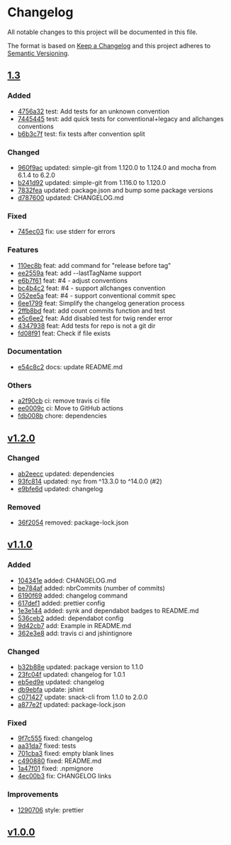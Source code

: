 # Changelog
All notable changes to this project will be documented in this file.

The format is based on [Keep a Changelog](http://keepachangelog.com/en/1.0.0/)
and this project adheres to [Semantic Versioning](http://semver.org/spec/v2.0.0.html).

## [1.3]

### Added

- [4756a32](https://github.com/wdes/changelog/commit/4756a32d9e55e4eb06e00855e5b4b42d584aa458) test: Add tests for an unknown convention
- [7445445](https://github.com/wdes/changelog/commit/744544544890872e409b027480dce6182555e94e) test: add quick tests for conventional+legacy and allchanges conventions
- [b6b3c7f](https://github.com/wdes/changelog/commit/b6b3c7ffc76ec63836fb1f23f6827492918d4142) test: fix tests after convention split

### Changed

- [960f9ac](https://github.com/wdes/changelog/commit/960f9acfc2744d2273b6cfabb5037b6ce41cca85) updated: simple-git from 1.120.0 to 1.124.0 and mocha from 6.1.4 to 6.2.0
- [b241d92](https://github.com/wdes/changelog/commit/b241d921b1bae65a359b06fbe2e6160fbd8f9a65) updated: simple-git from 1.116.0 to 1.120.0
- [7832fea](https://github.com/wdes/changelog/commit/7832fea02027800dd2889567d72c0f1cec9f75bf) updated: package.json and bump some package versions
- [d787600](https://github.com/wdes/changelog/commit/d7876006bd5bb95cbcd01387b0b073e3321a3e1f) updated: CHANGELOG.md

### Fixed

- [745ec03](https://github.com/wdes/changelog/commit/745ec03d6de50cf06107fc08ce6bd836286ffa26) fix: use stderr for errors

### Features

- [110ec8b](https://github.com/wdes/changelog/commit/110ec8b97038bf08cf99debd87975871ba827929) feat: add command for "release before tag"
- [ee2559a](https://github.com/wdes/changelog/commit/ee2559aea47b8a40fe52c40601342dfbc45df3fd) feat: add --lastTagName support
- [e6b7f61](https://github.com/wdes/changelog/commit/e6b7f61d5021d53d9fcd16fb935006658cf61f20) feat: #4 - adjust conventions
- [bc4b4c2](https://github.com/wdes/changelog/commit/bc4b4c2696902550ee71ce98dce149184b3b3eda) feat: #4 - support allchanges convention
- [052ee5a](https://github.com/wdes/changelog/commit/052ee5a4be7e339237f3d9e4f5fe9562296b35c7) feat: #4 - support conventional commit spec
- [6ee1799](https://github.com/wdes/changelog/commit/6ee1799e216a528a2439b3b7bfd325406b40e9b2) feat: Simplify the changelog generation process
- [2ffb8bd](https://github.com/wdes/changelog/commit/2ffb8bd6e194d495569f0f02c3d97fb54245117f) feat: add count commits function and test
- [e5c6ee2](https://github.com/wdes/changelog/commit/e5c6ee295cdb5d691a689e059d4de0b32b3b9c74) feat: Add disabled test for twig render error
- [4347938](https://github.com/wdes/changelog/commit/43479387d08e75b7277d8b67c0ac6d4c9c9abf9a) feat: Add tests for repo is not a git dir
- [fd08f91](https://github.com/wdes/changelog/commit/fd08f91653d7771b1c2406d908f786ed96f34314) feat: Check if file exists

### Documentation

- [e54c8c2](https://github.com/wdes/changelog/commit/e54c8c278d3f056bb3be23b85851e246f05b542e) docs: update README.md

### Others

- [a2f90cb](https://github.com/wdes/changelog/commit/a2f90cb7649338bf0c65c501e008ae615d290a34) ci: remove travis ci file
- [ee0009c](https://github.com/wdes/changelog/commit/ee0009cf98205c60505e8c036c77e5466505d6c0) ci: Move to GitHub actions
- [fdb008b](https://github.com/wdes/changelog/commit/fdb008bb539b6289bb2c46682e9d689303049c21) chore: dependencies

## [v1.2.0]

### Changed

- [ab2eecc](https://github.com/wdes/changelog/commit/ab2eecc8935c5ab2dbbf8011a3b2b811bd92f6d4) updated: dependencies
- [93fc814](https://github.com/wdes/changelog/commit/93fc81482365d126eb16c361220fe8e09c60acf0) updated: nyc from ^13.3.0 to ^14.0.0 (#2)
- [e9bfe6d](https://github.com/wdes/changelog/commit/e9bfe6d9dc5e706e860a061423ea881b9404325d) updated: changelog

### Removed

- [36f2054](https://github.com/wdes/changelog/commit/36f20542ec2ee61680e5a619cdc3c692eb3f81c4) removed: package-lock.json

## [v1.1.0]

### Added

- [104341e](https://github.com/wdes/changelog/commit/104341e2e27c41c935635f5eee9a2337233aefc0) added: CHANGELOG.md
- [be784af](https://github.com/wdes/changelog/commit/be784afa520879a15514fdac72c1e776c11d4755) added: nbrCommits (number of commits)
- [6190f69](https://github.com/wdes/changelog/commit/6190f69737da63a9061f473263ebe4d404cc6b70) added: changelog command
- [617def1](https://github.com/wdes/changelog/commit/617def19f4052449c404130a5a51e5bd265e9f2b) added: prettier config
- [1e3e144](https://github.com/wdes/changelog/commit/1e3e144c2a985bc80be8d937abac2ac36610abb3) added: synk and dependabot badges to README.md
- [536ceb2](https://github.com/wdes/changelog/commit/536ceb2f3c856faab8d23064cd0c59abdfd79172) added: dependabot config
- [9d42cb7](https://github.com/wdes/changelog/commit/9d42cb7a9dfa25339aea7f8898375eae712f5166) add: Example in README.md
- [362e3e8](https://github.com/wdes/changelog/commit/362e3e8498be85be017a8a02c55b65e19bd35402) add: travis ci and jshintignore

### Changed

- [b32b88e](https://github.com/wdes/changelog/commit/b32b88e2b3f30f0fdc9c854a58b422fe5e20a864) updated: package version to 1.1.0
- [23fc04f](https://github.com/wdes/changelog/commit/23fc04f4c69be39e338ed307b8339733c3cd3eef) updated: changelog for 1.0.1
- [eb5ed9e](https://github.com/wdes/changelog/commit/eb5ed9e7d24b6bebc98b80da27ee869c1700d072) updated: changelog
- [db9ebfa](https://github.com/wdes/changelog/commit/db9ebfa1df6cb7b931bfb30f315fc2d446d1be93) update: jshint
- [c071427](https://github.com/wdes/changelog/commit/c071427b0c545cee6125d24e42d639543f2474d3) update: snack-cli from 1.1.0 to 2.0.0
- [a877e2f](https://github.com/wdes/changelog/commit/a877e2f3edbbfcce19380afde1dbe817e56c5f63) updated: package-lock.json

### Fixed

- [9f7c555](https://github.com/wdes/changelog/commit/9f7c555a02a971ed2d28bbc57b9ea4698923ed4c) fixed: changelog
- [aa31da7](https://github.com/wdes/changelog/commit/aa31da7c86785c0362188f1912f00975d73a9b00) fixed: tests
- [701cba3](https://github.com/wdes/changelog/commit/701cba3452dfdc1b3fcdd12c79406588d9158f06) fixed: empty blank lines
- [c490880](https://github.com/wdes/changelog/commit/c490880a019d2a4b3969df4bce808a0287276e07) fixed: README.md
- [1a47f01](https://github.com/wdes/changelog/commit/1a47f01a11d366dc53d0c99a71416adb5fd0dbda) fixed: .npmignore
- [4ec00b3](https://github.com/wdes/changelog/commit/4ec00b33569f734bf059736fb128a15cf25c68a6) fix: CHANGELOG links

### Improvements

- [1290706](https://github.com/wdes/changelog/commit/129070659f6c2709831899097c0cf10a0522112c) style: prettier

## [v1.0.0]

[1.3]: https://github.com/wdes/changelog/compare/v1.2.0...1.3
[v1.2.0]: https://github.com/wdes/changelog/compare/v1.1.0...v1.2.0
[v1.1.0]: https://github.com/wdes/changelog/compare/v1.0.0...v1.1.0
[v1.0.0]: https://github.com/wdes/changelog/compare/c295e8c3244b857b9d22fdd83a80d2f31cc6139b...v1.0.0

